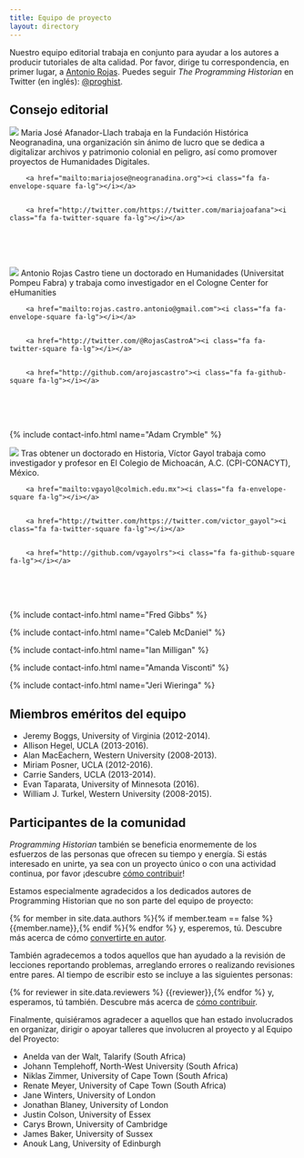 ```yaml
---
title: Equipo de proyecto
layout: directory
---
```


Nuestro equipo editorial trabaja en conjunto para ayudar a los autores a producir tutoriales de alta calidad. Por favor, dirige tu correspondencia, en primer lugar, a <a href="mailto:rojas.castro.antonio@gmail.com">Antonio Rojas</a>. Puedes seguir *The Programming Historian* en Twitter (en inglés): [@proghist](http://twitter.com/proghist).

## Consejo editorial

<div class="contact-box">
<img class="avatar" src="http://programminghistorian.org/avatars/Maria-Jose-Afanador-Llach.png" />
Maria José Afanador-Llach trabaja en la Fundación Histórica Neogranadina, una organización sin ánimo de lucro que se dedica a digitalizar archivos y patrimonio colonial en peligro, así como promover proyectos de Humanidades Digitales.
 
<br />
	
	
		<a href="mailto:mariajose@neogranadina.org"><i class="fa fa-envelope-square fa-lg"></i></a>
	
	
		<a href="http://twitter.com/https://twitter.com/mariajoafana"><i class="fa fa-twitter-square fa-lg"></i></a>
<br /><br /><br />
</div>

<div class="contact-box">
<img class="avatar" src="http://programminghistorian.org/avatars/Antonio-Rojas-Castro.png" />
Antonio Rojas Castro tiene un doctorado en Humanidades (Universitat Pompeu Fabra) y trabaja como investigador en el Cologne Center for eHumanities
 
<br />
	
	
		<a href="mailto:rojas.castro.antonio@gmail.com"><i class="fa fa-envelope-square fa-lg"></i></a>
	
	
		<a href="http://twitter.com/@RojasCastroA"><i class="fa fa-twitter-square fa-lg"></i></a>
	
	
		<a href="http://github.com/arojascastro"><i class="fa fa-github-square fa-lg"></i></a>
	
<br /><br /><br />
</div>


{% include contact-info.html name="Adam Crymble" %}

<div class="contact-box">
<img class="avatar" src="http://programminghistorian.org/avatars/Victor-Gayol.png" />
Tras obtener un doctorado en Historia, Víctor Gayol trabaja como investigador y profesor en El Colegio de Michoacán, A.C. (CPI-CONACYT), México.
 
<br />
	
	
		<a href="mailto:vgayol@colmich.edu.mx"><i class="fa fa-envelope-square fa-lg"></i></a>
	
	
		<a href="http://twitter.com/https://twitter.com/victor_gayol"><i class="fa fa-twitter-square fa-lg"></i></a>
	
	
		<a href="http://github.com/vgayolrs"><i class="fa fa-github-square fa-lg"></i></a>
	
<br /><br /><br />
</div>

{% include contact-info.html name="Fred Gibbs" %}

{% include contact-info.html name="Caleb McDaniel" %}

{% include contact-info.html name="Ian Milligan" %}

{% include contact-info.html name="Amanda Visconti" %}

{% include contact-info.html name="Jeri Wieringa" %}


## Miembros eméritos del equipo

* Jeremy Boggs, University of Virginia (2012-2014).
* Allison Hegel, UCLA (2013-2016).
* Alan MacEachern, Western University (2008-2013).
* Miriam Posner, UCLA (2012-2016).
* Carrie Sanders, UCLA (2013-2014).
* Evan Taparata, University of Minnesota (2016).
* William J. Turkel, Western University (2008-2015).

## Participantes de la comunidad

*Programming Historian* también se beneficia enormemente de los esfuerzos de las personas que ofrecen su tiempo y energía. Si estás interesado en unirte, ya sea con un proyecto único o con una actividad continua, por favor ¡descubre [cómo contribuir](http://programminghistorian.org/es/contribuciones)!

Estamos especialmente agradecidos a los dedicados autores de Programming Historian que no son parte del equipo de proyecto: 

{% for member in site.data.authors %}{% if member.team == false %} {{member.name}},{% endif %}{% endfor %} y, esperemos, tú. Descubre más acerca de cómo [convertirte en autor](http://programminghistorian.org/es/flujo-de-trabajo-nuevas-lecciones).

También agradecemos a todos aquellos que han ayudado a la revisión de lecciones reportando problemas, arreglando errores o realizando revisiones entre pares. Al tiempo de escribir esto se incluye a las siguientes personas:

{% for reviewer in site.data.reviewers %}
{{reviewer}},{% endfor %} y, esperamos, tú también. Descubre más acerca de [cómo contribuir](http://programminghistorian.org/es/contribuciones).

Finalmente, quisiéramos agradecer a aquellos que han estado involucrados en organizar, dirigir o apoyar talleres que involucren al proyecto y al Equipo del Proyecto:

* Anelda van der Walt, Talarify (South Africa)
* Johann Templehoff, North-West University (South Africa)
* Niklas Zimmer, University of Cape Town (South Africa)
* Renate Meyer, University of Cape Town (South Africa)
* Jane Winters, University of London
* Jonathan Blaney, University of London
* Justin Colson, University of Essex
* Carys Brown, University of Cambridge
* James Baker, University of Sussex
* Anouk Lang, University of Edinburgh
